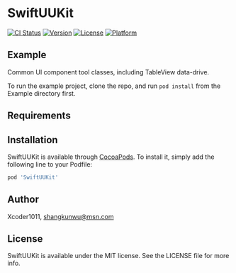 # SwiftUUKit


[![CI Status](https://img.shields.io/travis/Xcoder1011/SwiftUUKit.svg?style=flat)](https://travis-ci.org/Xcoder1011/SwiftUUKit)
[![Version](https://img.shields.io/cocoapods/v/SwiftUUKit.svg?style=flat)](https://cocoapods.org/pods/SwiftUUKit)
[![License](https://img.shields.io/cocoapods/l/SwiftUUKit.svg?style=flat)](https://cocoapods.org/pods/SwiftUUKit)
[![Platform](https://img.shields.io/cocoapods/p/SwiftUUKit.svg?style=flat)](https://cocoapods.org/pods/SwiftUUKit)

## Example

Common UI component tool classes, including TableView data-drive.

To run the example project, clone the repo, and run `pod install` from the Example directory first.

## Requirements

## Installation

SwiftUUKit is available through [CocoaPods](https://cocoapods.org). To install
it, simply add the following line to your Podfile:

```ruby
pod 'SwiftUUKit'
```

## Author

Xcoder1011, shangkunwu@msn.com

## License

SwiftUUKit is available under the MIT license. See the LICENSE file for more info.
